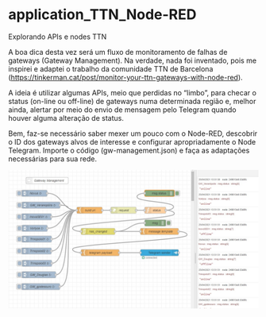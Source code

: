 # application_TTN_Node-RED
Explorando APIs e nodes TTN

A boa dica desta vez será um fluxo de monitoramento de falhas de gateways (Gateway Management). Na verdade, nada foi inventado, pois me inspirei e adaptei o trabalho da comunidade TTN de Barcelona (https://tinkerman.cat/post/monitor-your-ttn-gateways-with-node-red). 

A ideia é utilizar algumas APIs, meio que perdidas no “limbo”, para checar o status (on-line ou off-line) de gateways numa determinada região e, melhor ainda, alertar por meio do envio de mensagem pelo Telegram quando houver alguma alteração de status.

Bem, faz-se necessário saber mexer um pouco com o Node-RED, descobrir o ID dos gateways alvos de interesse e configurar apropriadamente o Node Telegram. Importe o código (gw-management.json) e faça as adaptações necessárias para sua rede.

![tela Node-RED](https://github.com/Mario-Camara/application_TTN_Node-RED/blob/main/tela_gw-management.jpg)
